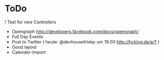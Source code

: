 # ToDo

! Test for new Controllers

- Opengraph http://developers.facebook.com/docs/opengraph/
- Full Day Events
- Post to Twitter ( heute: @devhousefriday um 19:00
  http://hcking.de/e/1 )
- Good layout
- Calender-Import
